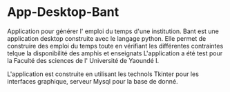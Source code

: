 # App-Desktop-Bant
Application pour générer l' emploi du temps d'une institution.
Bant est une application desktop  construite avec le langage python.
Elle permet de construire des emploi du temps toute en vérifiant les différentes contraintes telque la disponibilité des amphis et enseignats
L'application  a été test pour la Faculté des sciences de l' Université de Yaoundé I.

L'application est construite en utilisant les technols Tkinter pour les interfaces graphique, serveur Mysql pour la base de donné.
